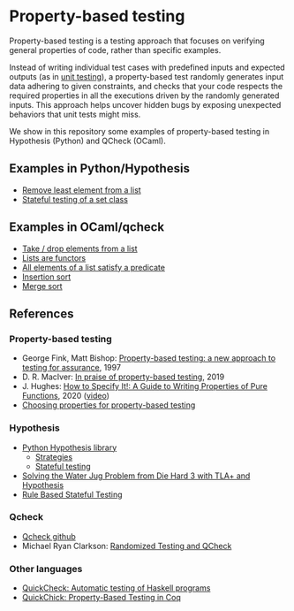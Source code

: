 # Property-based testing

Property-based testing is a testing approach that focuses on verifying general properties of code, rather than specific examples. 

Instead of writing individual test cases with predefined inputs and expected outputs (as in [unit testing](https://en.wikipedia.org/wiki/Unit_testing)), a property-based test randomly generates input data adhering to given constraints, and checks that your code respects the required properties in all the executions driven by the randomly generated inputs. This approach helps uncover hidden bugs by exposing unexpected behaviors that unit tests might miss. 

We show in this repository some examples of property-based testing in Hypothesis (Python) and QCheck (OCaml).

## Examples in Python/Hypothesis

- [Remove least element from a list](hypothesis/remove_smallest/)
- [Stateful testing of a set class](hypothesis/set/)

## Examples in OCaml/qcheck

- [Take / drop elements from a list](qcheck/take_drop.ml)
- [Lists are functors](qcheck/map.ml)
- [All elements of a list satisfy a predicate](qcheck/forall.ml)
- [Insertion sort](qcheck/insertion_sort.ml)
- [Merge sort](qcheck/merge_sort.ml)

## References

### Property-based testing
- George Fink, Matt Bishop: [Property-based testing: a new approach to testing for assurance](https://dl.acm.org/doi/abs/10.1145/263244.263267), 1997
- D. R. MacIver: [In praise of property-based testing](https://increment.com/testing/in-praise-of-property-based-testing/), 2019
- J. Hughes: [How to Specify It!: A Guide to Writing Properties of Pure Functions](https://research.chalmers.se/publication/517894/file/517894_Fulltext.pdf), 2020 ([video](https://youtu.be/G0NUOst-53U?si=AY6THBq_DYjDRYu1))
- [Choosing properties for property-based testing](https://fsharpforfunandprofit.com/posts/property-based-testing-2/)


### Hypothesis
- [Python Hypothesis library](https://hypothesis.readthedocs.io/en/latest/)
  - [Strategies](https://hypothesis.readthedocs.io/en/latest/data.html)
  - [Stateful testing](https://hypothesis.readthedocs.io/en/latest/stateful.html)
- [Solving the Water Jug Problem from Die Hard 3 with TLA+ and Hypothesis](https://hypothesis.works/articles/how-not-to-die-hard-with-hypothesis/)
- [Rule Based Stateful Testing](https://hypothesis.works/articles/rule-based-stateful-testing/)

### Qcheck
- [Qcheck github](https://github.com/c-cube/qcheck)
- Michael Ryan Clarkson: [Randomized Testing and QCheck](https://youtu.be/62SYeSlSCNM?si=Z1c6FlP8B8bUvgPC)
  
### Other languages
- [QuickCheck: Automatic testing of Haskell programs](https://hackage.haskell.org/package/QuickCheck)
- [QuickChick: Property-Based Testing in Coq](https://softwarefoundations.cis.upenn.edu/qc-current/index.html)
